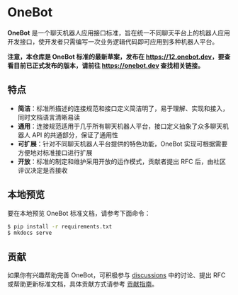 # OneBot

**OneBot** 是一个聊天机器人应用接口标准，旨在统一不同聊天平台上的机器人应用开发接口，使开发者只需编写一次业务逻辑代码即可应用到多种机器人平台。

**注意，本仓库是 OneBot 标准的最新草案，发布在 <https://12.onebot.dev>，要查看目前已正式发布的版本，请前往 <https://onebot.dev> 查找相关链接。**

## 特点

- **简洁**：标准所描述的连接规范和接口定义简洁明了，易于理解、实现和接入，同时文档语言清晰易读
- **通用**：连接规范适用于几乎所有聊天机器人平台，接口定义抽象了众多聊天机器人 API 的共通部分，保证了通用性
- **可扩展**：针对不同聊天机器人平台提供的特色功能，OneBot 实现可根据需要方便地对标准接口进行扩展
- **开放**：标准的制定和维护采用开放的运作模式，贡献者提出 RFC 后，由社区评议决定是否接收

## 本地预览

要在本地预览 OneBot 标准文档，请参考下面命令：

```sh
$ pip install -r requirements.txt
$ mkdocs serve
```

## 贡献

如果你有兴趣帮助完善 OneBot，可积极参与 [discussions](https://github.com/botuniverse/onebot/discussions) 中的讨论、提出 RFC 或帮助更新标准文档，具体贡献方式请参考 [贡献指南](CONTRIBUTING.md)。
